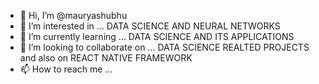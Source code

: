 - 👋 Hi, I’m @mauryashubhu 
- 👀 I’m interested in ...  DATA SCIENCE AND NEURAL NETWORKS
- 🌱 I’m currently learning ... DATA SCIENCE AND ITS APPLICATIONS
- 💞️ I’m looking to collaborate on ... DATA SCIENCE REALTED PROJECTS and also on REACT NATIVE FRAMEWORK
- 📫 How to reach me ... 

<!---
mauryashubhu/mauryashubhu is a ✨ special ✨ repository because its `README.md` (this file) appears on your GitHub profile.
You can click the Preview link to take a look at your changes.
--->

